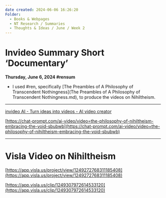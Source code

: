 ```yaml
---
date created: 2024-06-06 16:26:20
Folder:
  - Books & Webpages
  - NT Research / Summaries
  - Thoughts & Ideas / June / Week 2
---
```


# Invideo Summary Short ‘Documentary’

**Thursday, June 6, 2024 #rensum**

- I used #ren, specifically [The Preambles of A Philosophy of Transcendent Nothingness](The Preambles of A Philosophy of Transcendent Nothingness.md), to produce the videos on Nihiltheism.

* * *

  

[invideo AI - Turn ideas into videos - AI video creato](https://ai.invideo.io/workspace/cd80680b-ce97-4fa7-a4ce-7ad786e72027/v20-copilot/1da3eb5e-5d59-4d22-8f72-24713a7df058)[r](https://ai.invideo.io/workspace/cd80680b-ce97-4fa7-a4ce-7ad786e72027/v20-copilot/1da3eb5e-5d59-4d22-8f72-24713a7df058)  

  

[https://chat-prompt.com/ai-video/video=the-philosophy-of-nihiltheism-embracing-the-void-sbubwb](https://chat-prompt.com/ai-video/video=the-philosophy-of-nihiltheism-embracing-the-void-sbubwb)  

* * *

  

# Visla Video on Nihiltheism

  

[https://app.visla.us/project/view/1249272768311185408](https://app.visla.us/project/view/1249272768311185408)

[https://app.visla.us/clip/1249307972614533120](https://app.visla.us/clip/1249307972614533120)